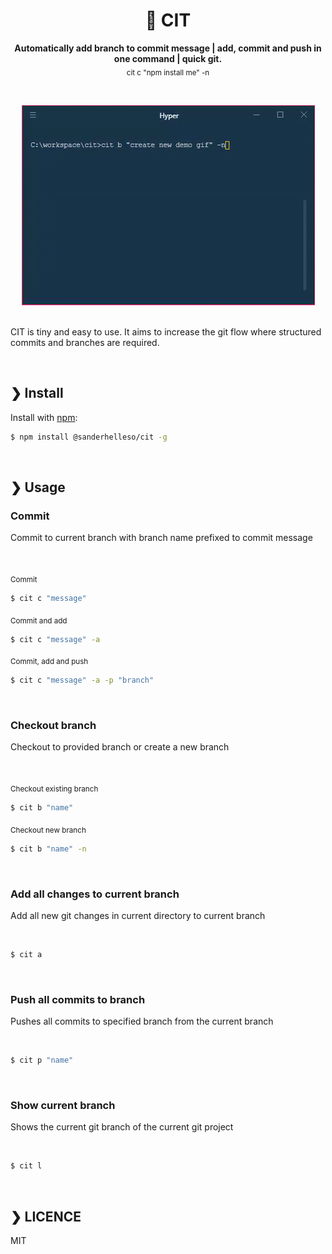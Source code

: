 <h1 align="center">💅 CIT</h1>

<p align="center">
<b>Automatically add branch to commit message | add, commit and push in one command | quick git.</b><br>
<sub>cit c "npm install me" -n</sub>
</p>

<br>

<p align="center">
<a href="https://www.npmjs.com/package/@sanderhelleso/cit">
<img src="https://github.com/sanderhelleso/cit/blob/master/preview/preview.gif" alt="version">
</a>

<br>
<br>

CIT is tiny and easy to use. It aims to increase the git flow where structured commits and branches are required. 

<br>

## ❯ Install

Install with [npm](https://www.npmjs.com/):

```sh
$ npm install @sanderhelleso/cit -g
```

<br>

## ❯ Usage


### Commit

<p>Commit to current branch with branch name prefixed to commit message</p>

<br>

<sub>Commit</sub>
```sh
$ cit c "message"
```

<sub>Commit and add</sub> 
```sh
$ cit c "message" -a
```

<sub>Commit, add and push</sub>
```sh
$ cit c "message" -a -p "branch"
```

<br>


### Checkout branch

<p>Checkout to provided branch or create a new branch</p>

<br>

<sub>Checkout existing branch</sub>
```sh
$ cit b "name"
```

<sub>Checkout new branch</sub>
```sh
$ cit b "name" -n
```

<br>

### Add all changes to current branch

<p>Add all new git changes in current directory to current branch</p>

<br>

```sh
$ cit a
```

<br>


### Push all commits to branch

<p>Pushes all commits to specified branch from the current branch</p>

<br>

```sh
$ cit p "name"
```

<br>


### Show current branch

<p>Shows the current git branch of the current git project</p>

<br>

```sh
$ cit l
```

<br>

## ❯ LICENCE
MIT
